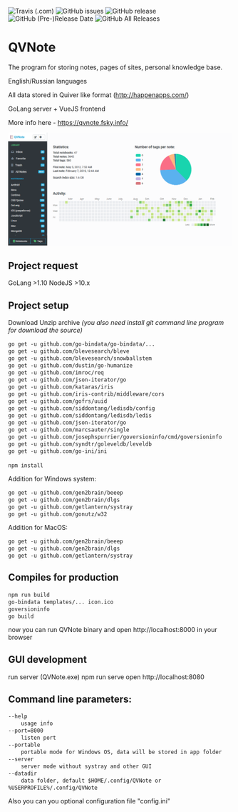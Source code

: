 ![Travis (.com)](https://img.shields.io/travis/com/NightMan-1/QVNote?style=flat-square) ![GitHub issues](https://img.shields.io/github/issues/NightMan-1/QVNote?style=flat-square) ![GitHub release](https://img.shields.io/github/release-pre/NightMan-1/QVNote?style=flat-square) ![GitHub (Pre-)Release Date](https://img.shields.io/github/release-date-pre/NightMan-1/QVNote?style=flat-square) ![GitHub All Releases](https://img.shields.io/github/downloads/NightMan-1/QVNote/total?style=flat-square)

# QVNote

The program for storing notes, pages of sites, personal knowledge base.

English/Russian languages

All data stored in Quiver like format (http://happenapps.com/)

GoLang server + VueJS frontend

More info here - https://qvnote.fsky.info/

![Screenshot eng](screenshot_eng.png)

## Project request

GoLang >1.10
NodeJS  >10.x

## Project setup

Download
Unzip archive
_(you also need install git command line program for download the source)_

```
go get -u github.com/go-bindata/go-bindata/...
go get -u github.com/blevesearch/bleve
go get -u github.com/blevesearch/snowballstem
go get -u github.com/dustin/go-humanize
go get -u github.com/imroc/req
go get -u github.com/json-iterator/go
go get -u github.com/kataras/iris
go get -u github.com/iris-contrib/middleware/cors
go get -u github.com/gofrs/uuid
go get -u github.com/siddontang/ledisdb/config
go get -u github.com/siddontang/ledisdb/ledis
go get -u github.com/json-iterator/go
go get -u github.com/marcsauter/single
go get -u github.com/josephspurrier/goversioninfo/cmd/goversioninfo
go get -u github.com/syndtr/goleveldb/leveldb
go get -u github.com/go-ini/ini

npm install
```

Addition for Windows system:
```
go get -u github.com/gen2brain/beeep
go get -u github.com/gen2brain/dlgs
go get -u github.com/getlantern/systray
go get -u github.com/gonutz/w32
```

Addition for MacOS:
```
go get -u github.com/gen2brain/beeep
go get -u github.com/gen2brain/dlgs
go get -u github.com/getlantern/systray
```



## Compiles for production
```
npm run build
go-bindata templates/... icon.ico
goversioninfo
go build
```
now you can run QVNote binary and open http://localhost:8000 in your browser

## GUI development

run server (QVNote.exe)
npm run serve
open http://localhost:8080

## Command line parameters:
    --help
        usage info
    --port=8000
        listen port
    --portable
        portable mode for Windows OS, data will be stored in app folder
    --server
        server mode without systray and other GUI
    --datadir
        data folder, default $HOME/.config/QVNote or %USERPROFILE%/.config/QVNote

Also you can you optional configuration file "config.ini"

